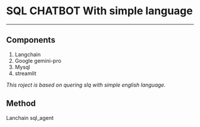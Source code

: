 # SQL CHATBOT With simple language

---
## Components

1. Langchain
2. Google gemini-pro
3. Mysql 
4. streamlit



*This roject is based on quering slq with simple english language.*


## Method 

Lanchain sql_agent
